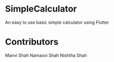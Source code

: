 # SimpleCalculator
An easy to use basic simple calculator using Flutter

# Contributors
Manvi Shah
Namasvi Shah
Nishtha Shah
